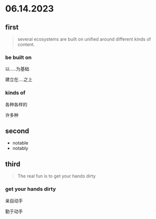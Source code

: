 # 06.14.2023

## first

> several ecosystems are built on unified around different kinds of content.

### be built on

以.....为基础

建立在....之上

### kinds of

各种各样的

许多种



## second

- notable
- notably



## third

> The real fun is to get your hands dirty

###  get your hands dirty

亲自动手

勤于动手



